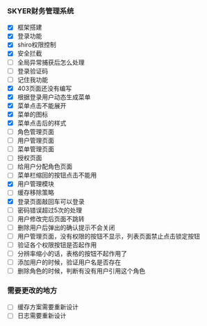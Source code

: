 ### SKYER财务管理系统
- [x] 框架搭建
- [x] 登录功能
- [x] shiro权限控制
- [x] 安全拦截
- [ ] 全局异常捕获后怎么处理
- [ ] 登录验证码
- [ ] 记住我功能
- [x] 403页面还没有编写
- [x] 根据登录用户动态生成菜单
- [x] 菜单点击不能展开
- [x] 菜单的图标
- [x] 菜单点击后的样式
- [ ] 角色管理页面
- [ ] 用户管理页面
- [ ] 菜单管理页面
- [ ] 授权页面
- [ ] 给用户分配角色页面
- [ ] 菜单栏缩回的按钮点击不能用
- [x] 用户管理模块
- [ ] 缓存移除策略
- [x] 登录页面敲回车可以登录
- [ ] 密码错误超过5次的处理
- [ ] 用户修改完后页面不跳转
- [ ] 删除用户后弹出的确认提示不会关闭
- [ ] 用户管理页面，没有权限的按钮不显示，列表页面禁止点击锁定按钮
- [ ] 验证各个权限按钮是否起作用
- [ ] 分辨率缩小的话，表格的按钮不起作用了
- [ ] 添加用户的时候，验证用户名是否存在
- [ ] 删除角色的时候，判断有没有用户引用这个角色

### 需要更改的地方
- [ ] 缓存方案需要重新设计
- [ ] 日志需要重新设计